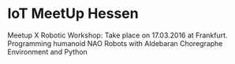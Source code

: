 # IoT MeetUp Hessen
Meetup X Robotic Workshop: Take place on 17.03.2016 at Frankfurt.
Programming humanoid NAO Robots with Aldebaran Choregraphe Environment and Python
